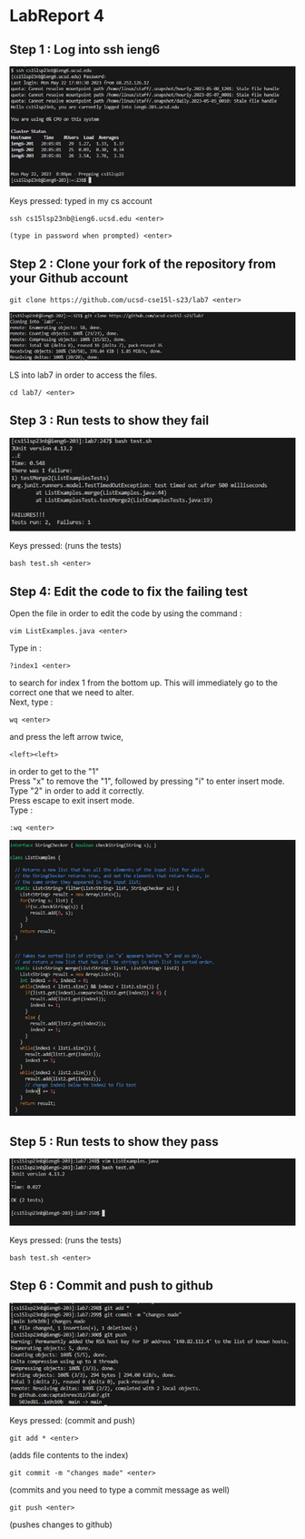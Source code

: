 # LabReport 4

## Step 1 : Log into ssh ieng6

![Image](Login.JPG)

Keys pressed: typed in my cs account
~~~
ssh cs15lsp23nb@ieng6.ucsd.edu <enter>
~~~
~~~
(type in password when prompted) <enter>
~~~
## Step 2 : Clone your fork of the repository from your Github account

~~~
git clone https://github.com/ucsd-cse15l-s23/lab7 <enter>
~~~
![Image](Gitclone.JPG)

LS into lab7 in order to access the files. 
~~~
cd lab7/ <enter>
~~~

## Step 3 : Run tests to show they fail

![Image](Testfail.JPG)

Keys pressed: (runs the tests)
~~~
bash test.sh <enter>
~~~

## Step 4: Edit the code to fix the failing test

Open the file in order to edit the code by using the command :
~~~
vim ListExamples.java <enter>
~~~
Type in :
~~~
?index1 <enter>
~~~
to search for index 1 from the bottom up. This will immediately go to the correct one that we need to alter.\
Next, type :
~~~
wq <enter>
~~~
and press the left arrow twice, 
~~~
<left><left>
~~~
in order to get to the "1"\
Press "x" to remove the "1", followed by pressing "i" to enter insert mode. Type "2" in order to add it correctly.\
Press escape to exit insert mode.\
Type :
~~~
:wq <enter>
~~~
![Image](Openfail.JPG)

## Step 5 : Run tests to show they pass
  
![Image](Testpass.JPG)

Keys pressed: (runs the tests)
~~~
bash test.sh <enter>
~~~

## Step 6 : Commit and push to github
  
![Image](Gitpush.JPG)

Keys pressed: (commit and push)
~~~
git add * <enter>
~~~
(adds file contents to the index)
~~~
git commit -m "changes made" <enter>
~~~
(commits and you need to type a commit message as well)
~~~
git push <enter>
~~~
(pushes changes to github)
